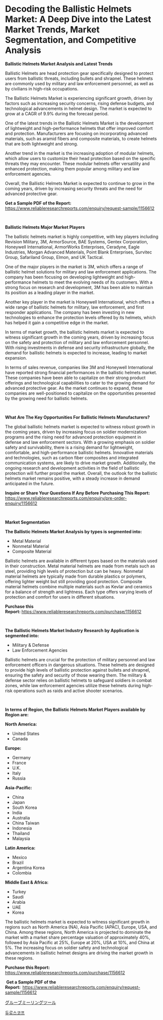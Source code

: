 <p><h1>Decoding the Ballistic Helmets Market: A Deep Dive into the Latest Market Trends, Market Segmentation, and Competitive Analysis</h1></p><p><strong>Ballistic Helmets Market Analysis and Latest Trends</strong></p>
<p><p>Ballistic Helmets are head protection gear specifically designed to protect users from ballistic threats, including bullets and shrapnel. These helmets are commonly used by military and law enforcement personnel, as well as by civilians in high-risk occupations.</p><p>The Ballistic Helmets Market is experiencing significant growth, driven by factors such as increasing security concerns, rising defense budgets, and technological advancements in helmet design. The market is expected to grow at a CAGR of 9.9% during the forecast period.</p><p>One of the latest trends in the Ballistic Helmets Market is the development of lightweight and high-performance helmets that offer improved comfort and protection. Manufacturers are focusing on incorporating advanced materials, such as aramid fibers and composite materials, to create helmets that are both lightweight and strong.</p><p>Another trend in the market is the increasing adoption of modular helmets, which allow users to customize their head protection based on the specific threats they may encounter. These modular helmets offer versatility and enhanced protection, making them popular among military and law enforcement agencies.</p><p>Overall, the Ballistic Helmets Market is expected to continue to grow in the coming years, driven by increasing security threats and the need for advanced protective gear.</p></p>
<p><strong>Get a Sample PDF of the Report:&nbsp;</strong> <a href="https://www.reliableresearchreports.com/enquiry/request-sample/1156612">https://www.reliableresearchreports.com/enquiry/request-sample/1156612</a></p>
<p>&nbsp;</p>
<p><strong>Ballistic Helmets Major Market Players</strong></p>
<p><p>The ballistic helmets market is highly competitive, with key players including Revision Military, 3M, ArmorSource, BAE Systems, Gentex Corporation, Honeywell International, ArmorWorks Enterprises, Ceradyne, Eagle Industries, Morgan Advanced Materials, Point Blank Enterprises, Survitec Group, Safariland Group, Elmon, and UK Tactical.</p><p>One of the major players in the market is 3M, which offers a range of ballistic helmet solutions for military and law enforcement applications. The company has been focusing on developing lightweight and high-performance helmets to meet the evolving needs of its customers. With a strong focus on research and development, 3M has been able to maintain its position as a leading player in the market.</p><p>Another key player in the market is Honeywell International, which offers a wide range of ballistic helmets for military, law enforcement, and first responder applications. The company has been investing in new technologies to enhance the protection levels offered by its helmets, which has helped it gain a competitive edge in the market.</p><p>In terms of market growth, the ballistic helmets market is expected to witness significant growth in the coming years, driven by increasing focus on the safety and protection of military and law enforcement personnel. With rising investments in defense and security infrastructure globally, the demand for ballistic helmets is expected to increase, leading to market expansion.</p><p>In terms of sales revenue, companies like 3M and Honeywell International have reported strong financial performances in the ballistic helmets market. These companies have been able to capitalize on their strong product offerings and technological capabilities to cater to the growing demand for advanced protective gear. As the market continues to expand, these companies are well-positioned to capitalize on the opportunities presented by the growing need for ballistic helmets.</p></p>
<p>&nbsp;</p>
<p><strong>What Are The Key Opportunities For Ballistic Helmets Manufacturers?</strong></p>
<p><p>The global ballistic helmets market is expected to witness robust growth in the coming years, driven by increasing focus on soldier modernization programs and the rising need for advanced protection equipment in defense and law enforcement sectors. With a growing emphasis on soldier safety and survivability, there is a rising demand for lightweight, comfortable, and high-performance ballistic helmets. Innovative materials and technologies, such as carbon fiber composites and integrated communication systems, are likely to drive market growth. Additionally, the ongoing research and development activities in the field of ballistic protection will further propel the market. Overall, the outlook for the ballistic helmets market remains positive, with a steady increase in demand anticipated in the future.</p></p>
<p><strong>Inquire or Share Your Questions If Any Before Purchasing This Report:</strong> <a href="https://www.reliableresearchreports.com/enquiry/pre-order-enquiry/1156612">https://www.reliableresearchreports.com/enquiry/pre-order-enquiry/1156612</a></p>
<p>&nbsp;</p>
<p><strong>Market Segmentation</strong></p>
<p><strong>The Ballistic Helmets Market Analysis by types is segmented into:</strong></p>
<p><ul><li>Metal Material</li><li>Nonmetal Material</li><li>Composite Material</li></ul></p>
<p><p>Ballistic helmets are available in different types based on the materials used in their construction. Metal material helmets are made from metals such as steel, providing high levels of protection but can be heavy. Nonmetal material helmets are typically made from durable plastics or polymers, offering lighter weight but still providing good protection. Composite material helmets combine multiple materials such as Kevlar and ceramics for a balance of strength and lightness. Each type offers varying levels of protection and comfort for users in different situations.</p></p>
<p><strong>Purchase this Report:&nbsp;</strong><a href="https://www.reliableresearchreports.com/purchase/1156612">https://www.reliableresearchreports.com/purchase/1156612</a></p>
<p>&nbsp;</p>
<p><strong>The Ballistic Helmets Market Industry Research by Application is segmented into:</strong></p>
<p><ul><li>Military & Defense</li><li>Law Enforcement Agencies</li></ul></p>
<p><p>Ballistic helmets are crucial for the protection of military personnel and law enforcement officers in dangerous situations. These helmets are designed to provide high levels of ballistic protection against bullets and shrapnel, ensuring the safety and security of those wearing them. The military & defense sector relies on ballistic helmets to safeguard soldiers in combat zones, while law enforcement agencies utilize these helmets during high-risk operations such as raids and active shooter scenarios.</p></p>
<p>&nbsp;</p>
<p><strong>In terms of Region, the Ballistic Helmets Market Players available by Region are:</strong></p>
<p>
    <p> <strong> North America: </strong>
        <ul>
            <li>United States</li>
            <li>Canada</li>
        </ul>
        </p> 
    <p> <strong> Europe: </strong>
        <ul>
            <li>Germany</li>
            <li>France</li>
            <li>U.K.</li>
            <li>Italy</li>
            <li>Russia</li>
        </ul>
        </p> 
    <p> <strong> Asia-Pacific: </strong>
        <ul>
            <li>China</li>
            <li>Japan</li>
            <li>South Korea</li>
            <li>India</li>
            <li>Australia</li>
            <li>China Taiwan</li>
            <li>Indonesia</li>
            <li>Thailand</li>
            <li>Malaysia</li>
        </ul>
        </p> 
    <p> <strong> Latin America: </strong>
        <ul>
            <li>Mexico</li>
            <li>Brazil</li>
            <li>Argentina Korea</li>
            <li>Colombia</li>
        </ul>
        </p> 
    <p> <strong> Middle East & Africa: </strong>
        <ul>
            <li>Turkey</li>
            <li>Saudi</li>
            <li>Arabia</li>
            <li>UAE</li>
            <li>Korea</li>
        </ul>
    </p>
    </p>
<p><p>The ballistic helmets market is expected to witness significant growth in regions such as North America (NA), Asia Pacific (APAC), Europe, USA, and China. Among these regions, North America is projected to dominate the market with a market share percentage valuation of approximately 40%, followed by Asia Pacific at 25%, Europe at 20%, USA at 10%, and China at 5%. The increasing focus on soldier safety and technological advancements in ballistic helmet designs are driving the market growth in these regions.</p></p>
<p><strong>Purchase this Report: </strong><a href="https://www.reliableresearchreports.com/purchase/1156612">https://www.reliableresearchreports.com/purchase/1156612</a></p>
<p>&nbsp;<strong>Get a Sample PDF of the Report:&nbsp;&nbsp;</strong><a href="https://www.reliableresearchreports.com/enquiry/request-sample/1156612">https://www.reliableresearchreports.com/enquiry/request-sample/1156612</a></p>
<p><strong></strong></p>
<p><p><a href="https://github.com/ksxzwxabcuynh011/Market-Research-Report-List-1/blob/main/34686615357.md">グルーブミーリングツール</a></p><p><a href="https://github.com/xvz497517413/Market-Research-Report-List-1/blob/main/17481554943.md">듀로스코프</a></p></p>